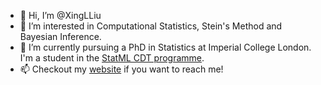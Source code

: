 - 👋 Hi, I’m @XingLLiu
- 👀 I’m interested in Computational Statistics, Stein's Method and Bayesian Inference.
- 🌱 I’m currently pursuing a PhD in Statistics at Imperial College London. I'm a student in the [StatML CDT programme](https://statml.io/).
- 📫 Checkout my [website](https://xinglliu.github.io/) if you want to reach me!

<!---
XingLLiu/XingLLiu is a ✨ special ✨ repository because its `README.md` (this file) appears on your GitHub profile.
You can click the Preview link to take a look at your changes.
--->
